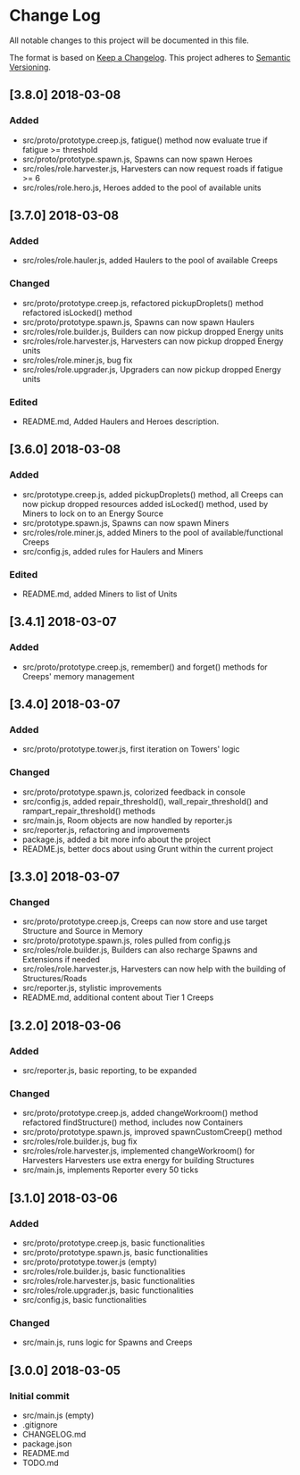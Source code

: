 # Change Log
All notable changes to this project will be documented in this file.

The format is based on [Keep a Changelog](http://keepachangelog.com/).
This project adheres to [Semantic Versioning](http://semver.org/).

## [3.8.0] 2018-03-08
### Added
- src/proto/prototype.creep.js, fatigue() method now evaluate true if fatigue >= threshold
- src/proto/prototype.spawn.js, Spawns can now spawn Heroes
- src/roles/role.harvester.js, Harvesters can now request roads if fatigue >= 6
- src/roles/role.hero.js, Heroes added to the pool of available units

## [3.7.0] 2018-03-08
### Added
- src/roles/role.hauler.js, added Haulers to the pool of available Creeps

### Changed
- src/proto/prototype.creep.js, refactored pickupDroplets() method
                                refactored isLocked() method
- src/proto/prototype.spawn.js, Spawns can now spawn Haulers
- src/roles/role.builder.js, Builders can now pickup dropped Energy units
- src/roles/role.harvester.js, Harvesters can now pickup dropped Energy units
- src/roles/role.miner.js, bug fix
- src/roles/role.upgrader.js, Upgraders can now pickup dropped Energy units

### Edited
- README.md, Added Haulers and Heroes description.

## [3.6.0] 2018-03-08
### Added
- src/prototype.creep.js, added pickupDroplets() method, all Creeps can now pickup dropped resources
                          added isLocked() method, used by Miners to lock on to an Energy Source
- src/prototype.spawn.js, Spawns can now spawn Miners
- src/roles/role.miner.js, added Miners to the pool of available/functional Creeps
- src/config.js, added rules for Haulers and Miners

### Edited
- README.md, added Miners to list of Units

## [3.4.1] 2018-03-07
### Added
- src/proto/prototype.creep.js, remember() and forget() methods for Creeps' memory management

## [3.4.0] 2018-03-07
### Added
- src/proto/prototype.tower.js, first iteration on Towers' logic

### Changed
- src/proto/prototype.spawn.js, colorized feedback in console
- src/config.js, added repair_threshold(), wall_repair_threshold() and rampart_repair_threshold() methods
- src/main.js, Room objects are now handled by reporter.js
- src/reporter.js, refactoring and improvements
- package.js, added a bit more info about the project
- README.js, better docs about using Grunt within the current project

## [3.3.0] 2018-03-07
### Changed
- src/proto/prototype.creep.js, Creeps can now store and use target Structure and Source in Memory
- src/proto/prototype.spawn.js, roles pulled from config.js
- src/roles/role.builder.js, Builders can also recharge Spawns and Extensions if needed
- src/roles/role.harvester.js, Harvesters can now help with the building of Structures/Roads
- src/reporter.js, stylistic improvements
- README.md, additional content about Tier 1 Creeps

## [3.2.0] 2018-03-06
### Added
- src/reporter.js, basic reporting, to be expanded

### Changed
- src/proto/prototype.creep.js, added changeWorkroom() method
                                refactored findStructure() method, includes now Containers
- src/proto/prototype.spawn.js, improved spawnCustomCreep() method
- src/roles/role.builder.js, bug fix
- src/roles/role.harvester.js, implemented changeWorkroom() for Harvesters
                               Harvesters use extra energy for building Structures
- src/main.js, implements Reporter every 50 ticks

## [3.1.0] 2018-03-06
### Added
- src/proto/prototype.creep.js, basic functionalities
- src/proto/prototype.spawn.js, basic functionalities
- src/proto/prototype.tower.js (empty)
- src/roles/role.builder.js, basic functionalities
- src/roles/role.harvester.js, basic functionalities
- src/roles/role.upgrader.js, basic functionalities
- src/config.js, basic functionalities

### Changed
- src/main.js, runs logic for Spawns and Creeps

## [3.0.0] 2018-03-05
### Initial commit
- src/main.js (empty)
- .gitignore
- CHANGELOG.md
- package.json
- README.md
- TODO.md
